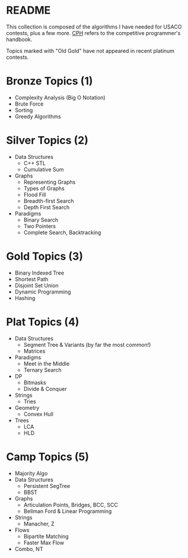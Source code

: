 # README

This collection is composed of the algorithms I have needed for USACO contests, plus a few more. [CPH](https://cses.fi/book.pdf) refers to the competitive programmer's handbook.

Topics marked with "Old Gold" have not appeared in recent platinum contests.

# Bronze Topics (1)

  * Complexity Analysis (Big O Notation)
  * Brute Force
  * Sorting
  * Greedy Algorithms

# Silver Topics (2)

  * Data Structures
    * C++ STL
    * Cumulative Sum
  * Graphs
    * Representing Graphs
    * Types of Graphs 
    * Flood Fill
    * Breadth-first Search
    * Depth First Search
  * Paradigms
    * Binary Search
    * Two Pointers 
    * Complete Search, Backtracking

# Gold Topics (3)

  * Binary Indexed Tree
  * Shortest Path
  * Disjoint Set Union
  * Dynamic Programming
  * Hashing

# Plat Topics (4)

  * Data Structures
    * Segment Tree & Variants (by far the most common!)
    * Matrices
  * Paradigms
    * Meet in the Middle
    * Ternary Search
  * DP
    * Bitmasks
    * Divide & Conquer
  * Strings
    * Tries
  * Geometry
    * Convex Hull
  * Trees
    * LCA
    * HLD

# Camp Topics (5)

  * Majority Algo
  * Data Structures
    * Persistent SegTree
    * BBST
  * Graphs
    * Articulation Points, Bridges, BCC, SCC
    * Bellman Ford & Linear Programming
  * Strings
    * Manacher, Z
  * Flows
    * Bipartite Matching
    * Faster Max Flow
  * Combo, NT
